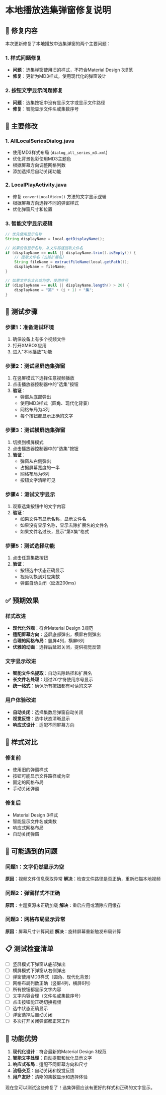 # 本地播放选集弹窗修复说明

## 🎯 修复内容

本次更新修复了本地播放中选集弹窗的两个主要问题：

### 1. 样式问题修复
- **问题**：选集弹窗使用旧的样式，不符合Material Design 3规范
- **修复**：更新为MD3样式，使用现代化的弹窗设计

### 2. 按钮文字显示问题修复
- **问题**：选集按钮中没有显示文字或显示文件路径
- **修复**：智能显示文件名或集数序号

## 🔧 主要修改

### 1. AllLocalSeriesDialog.java
- 使用MD3样式布局 (`dialog_all_series_m3.xml`)
- 优化背景色彩使用MD3主题色
- 根据屏幕方向调整网格列数
- 添加选择后自动关闭功能

### 2. LocalPlayActivity.java
- 修复 `convertLocalVideo()` 方法的文字显示逻辑
- 根据屏幕方向选择不同的弹窗样式
- 优化弹窗尺寸和位置

### 3. 智能文字显示逻辑
```java
// 优先使用显示名称
String displayName = local.getDisplayName();

// 如果没有显示名称，从文件路径提取文件名
if (displayName == null || displayName.trim().isEmpty()) {
    // 提取文件名（去除扩展名）
    String fileName = extractFileName(local.getPath());
    displayName = fileName;
}

// 如果文件名太长或为空，使用序号
if (displayName == null || displayName.length() > 20) {
    displayName = "第" + (i + 1) + "集";
}
```

## 📱 测试步骤

### 步骤1：准备测试环境
1. 确保设备上有多个视频文件
2. 打开XMBOX应用
3. 进入"本地播放"功能

### 步骤2：测试竖屏选集弹窗
1. 在竖屏模式下选择任意视频播放
2. 点击播放器控制器中的"选集"按钮
3. **验证**：
   - 弹窗从底部弹出
   - 使用MD3样式（圆角、现代化背景）
   - 网格布局为4列
   - 每个按钮都显示正确的文字

### 步骤3：测试横屏选集弹窗
1. 切换到横屏模式
2. 点击播放器控制器中的"选集"按钮
3. **验证**：
   - 弹窗从右侧弹出
   - 占据屏幕宽度的一半
   - 网格布局为6列
   - 按钮文字清晰可见

### 步骤4：测试文字显示
1. 观察选集按钮中的文字内容
2. **验证**：
   - 如果文件有显示名称，显示文件名
   - 如果没有显示名称，显示去除扩展名的文件名
   - 如果文件名过长，显示"第X集"格式

### 步骤5：测试选择功能
1. 点击任意集数按钮
2. **验证**：
   - 按钮选中状态正确显示
   - 视频切换到对应集数
   - 弹窗自动关闭（延迟200ms）

## ✅ 预期效果

### 样式改进
- **现代化外观**：符合Material Design 3规范
- **适配屏幕方向**：竖屏底部弹出，横屏右侧弹出
- **合理的网格布局**：竖屏4列，横屏6列
- **优雅的动画**：选择后延迟关闭，提供视觉反馈

### 文字显示改进
- **智能文件名提取**：自动去除路径和扩展名
- **长文件名处理**：超过20字符使用序号显示
- **统一格式**：确保所有按钮都有可读的文字

### 用户体验改进
- **自动关闭**：选择集数后弹窗自动关闭
- **视觉反馈**：选中状态清晰显示
- **响应式设计**：适配不同屏幕方向

## 🎨 样式对比

### 修复前
- 使用旧的弹窗样式
- 按钮可能显示文件路径或为空
- 固定的网格布局
- 手动关闭弹窗

### 修复后
- Material Design 3样式
- 智能显示文件名或集数
- 响应式网格布局
- 自动关闭弹窗

## 🐛 可能遇到的问题

### 问题1：文字仍然显示为空
**原因**：视频文件信息获取异常
**解决**：检查文件路径是否正确，重新扫描本地视频

### 问题2：弹窗样式不正确
**原因**：主题资源未正确加载
**解决**：重启应用或清除应用缓存

### 问题3：网格布局显示异常
**原因**：屏幕尺寸计算问题
**解决**：旋转屏幕重新触发布局计算

## 📋 测试检查清单

- [ ] 竖屏模式下弹窗从底部弹出
- [ ] 横屏模式下弹窗从右侧弹出
- [ ] 弹窗使用MD3样式（圆角、现代化背景）
- [ ] 网格布局列数正确（竖屏4列，横屏6列）
- [ ] 所有按钮都显示文字内容
- [ ] 文字内容合理（文件名或集数序号）
- [ ] 点击按钮能正确切换视频
- [ ] 选中状态正确显示
- [ ] 弹窗选择后自动关闭
- [ ] 多次打开关闭弹窗都正常工作

## 🎉 功能优势

1. **现代化设计**：符合最新的Material Design 3规范
2. **智能文字处理**：自动提取和优化显示文字
3. **响应式布局**：适配不同屏幕方向和尺寸
4. **流畅交互**：自动关闭和视觉反馈
5. **用户友好**：清晰的集数显示和选择体验

现在您可以测试这些修复了！选集弹窗应该有更好的样式和正确的文字显示。
